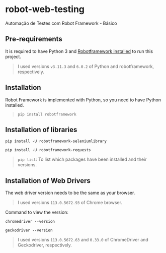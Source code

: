 # robot-web-testing
Automação de Testes com Robot Framework - Básico

## Pre-requirements

It is required to have Python 3 and [Robotframework installed](https://robotframework.org/?tab=1#getting-started) to run this project.

> I used versions `v3.11.3` and `6.0.2` of Python and robotframework, respectively.

## Installation
Robot Framework is implemented with Python, so you need to have Python installed.
>`pip install robotframework`

## Installation of libraries
`pip install -U robotframework-seleniumlibrary`

`pip install -U robotframework-requests`

>`pip list`: To list which packages have been installed and their versions.

## Installation of Web Drivers
The web driver version needs to be the same as your browser.
> I used versions `113.0.5672.93` of Chrome browser.

Command to view the version:

`chromedriver --version`

`geckodriver --version`
> I used versions `113.0.5672.63` and `0.33.0` of ChromeDriver and Geckodriver, respectively.